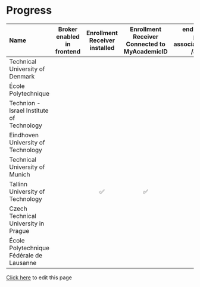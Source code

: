# Progress

| Name                                      | Broker enabled in frontend | Enrollment Receiver installed | Enrollment Receiver  Connected to MyAcademicID | endpoints available persons/me associations/external/me  /assiciations/ | Connection information in ServiceRegistry | OOAPI endpoints connected to MyacademicID | Test accounts available | Tested incoming student | Tested outgoing student |
| :---------------------------------------- | :------------------------: | :---------------------------: | :--------------------------------------------: | :---------------------------------------------------------------------: | :---------------------------------------: | :---------------------------------------: | :---------------------: | :---------------------: | ----------------------: |
| Technical University of Denmark           |                            |                               |                                                |                                                                         |                                           |                                           |                         |                         |                         |
| École Polytechnique                       |                            |                               |                                                |                                                                         |                                           |                                           |                         |                         |                         |
| Technion - Israel Institute of Technology |                            |                               |                                                |                                                                         |                                           |                                           |                         |                         |                         |
| Eindhoven University of Technology        |                            |                               |                                                |                                     ✅                                    |                                           |                                           |           ✅             |                         |                         |
| Technical University of Munich            |                            |                               |                                                |                                                                         |                                           |                                           |                         |                         |                         |
| Tallinn University of Technology          |                            |              ✅               |                       ✅                       |                                   ✅                                    |                    ✅                     |                                           |                         |                         |                         |
| Czech Technical University in Prague      |                            |                               |                                                |                                                                         |                                           |                                           |                         |                         |                         |
| École Polytechnique Fédérale de Lausanne  |                            |                               |                                                |                                                                         |                                           |                                           |                         |                         |                         |

[Click here](https://github.com/SURFnet/eduxchange-eu-tech-docs/edit/main/progress.md)
to edit this page
